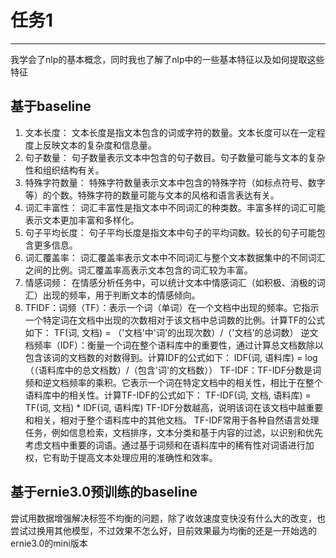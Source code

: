  # 任务1
 ***
我学会了nlp的基本概念，同时我也了解了nlp中的一些基本特征以及如何提取这些特征
## 基于baseline
1. 文本长度： 文本长度是指文本包含的词或字符的数量。文本长度可以在一定程度上反映文本的复杂度和信息量。
2. 句子数量： 句子数量表示文本中包含的句子数目。句子数量可能与文本的复杂性和组织结构有关。
3. 特殊字符数量： 特殊字符数量表示文本中包含的特殊字符（如标点符号、数字等）的个数。特殊字符的数量可能与文本的风格和语言表达有关。
4. 词汇丰富性： 词汇丰富性是指文本中不同词汇的种类数。丰富多样的词汇可能表示文本更加丰富和多样化。
5. 句子平均长度： 句子平均长度是指文本中句子的平均词数。较长的句子可能包含更多信息。
6. 词汇覆盖率： 词汇覆盖率表示文本中不同词汇与整个文本数据集中的不同词汇之间的比例。词汇覆盖率高表示文本包含的词汇较为丰富。
7. 情感词频： 在情感分析任务中，可以统计文本中情感词汇（如积极、消极的词汇）出现的频率，用于判断文本的情感倾向。
8. TFIDF：词频（TF）：表示一个词（单词）在一个文档中出现的频率。它指示一个特定词在文档中出现的次数相对于该文档中总词数的比例。计算TF的公式如下：
TF(词, 文档) = （'文档'中'词'的出现次数）/（'文档'的总词数）
逆文档频率（IDF）：衡量一个词在整个语料库中的重要性，通过计算总文档数除以包含该词的文档数的对数得到。计算IDF的公式如下：
IDF(词, 语料库) = log（（语料库中的总文档数）/（包含'词'的文档数））
TF-IDF：TF-IDF分数是词频和逆文档频率的乘积。它表示一个词在特定文档中的相关性，相比于在整个语料库中的相关性。计算TF-IDF的公式如下：
TF-IDF(词, 文档, 语料库) = TF(词, 文档) * IDF(词, 语料库)
TF-IDF分数越高，说明该词在该文档中越重要和相关，相对于整个语料库中的其他文档。
TF-IDF常用于各种自然语言处理任务，例如信息检索，文档排序，文本分类和基于内容的过滤，以识别和优先考虑文档中重要的词语。通过基于词频和在语料库中的稀有性对词语进行加权，它有助于提高文本处理应用的准确性和效率。

## 基于ernie3.0预训练的baseline
尝试用数据增强解决标签不均衡的问题，除了收敛速度变快没有什么大的改变，也尝试过换用其他模型，不过效果不怎么好，目前效果最为均衡的还是一开始选的ernie3.0的mini版本
